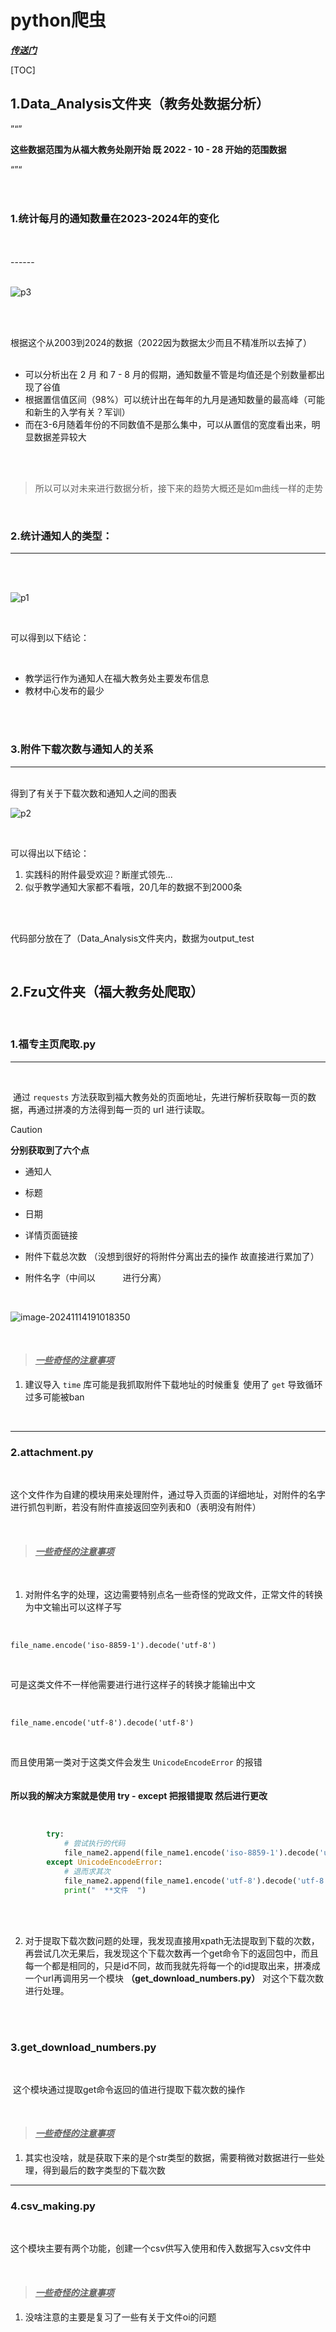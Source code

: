 # python爬虫

*<u>**传送门**</u>*

[TOC]

## 1.Data_Analysis文件夹（教务处数据分析）



”“”

**这些数据范围为从福大教务处刚开始 既 2022 - 10 - 28 开始的范围数据**

“”“
<br>
<br>
<br>

### 1.统计每月的通知数量在2023-2024年的变化

<br>
<br>
------

<br>
<br>

![p3](./picture/p3.png)


<br>
<br>

根据这个从2003到2024的数据（2022因为数据太少而且不精准所以去掉了）
<br>
<br>

- 可以分析出在 2 月 和 7 - 8 月的假期，通知数量不管是均值还是个别数量都出现了谷值  
- 根据置信值区间（98%）可以统计出在每年的九月是通知数量的最高峰（可能和新生的入学有关？军训）
- 而在3-6月随着年份的不同数值不是那么集中，可以从置信的宽度看出来，明显数据差异较大

<br><br>

> 所以可以对未来进行数据分析，接下来的趋势大概还是如m曲线一样的走势


<br>

### 2.统计通知人的类型：

------

<br>
<br>




![p1](./picture/p1.png)

<br>

可以得到以下结论：

<br>

- 教学运行作为通知人在福大教务处主要发布信息
- 教材中心发布的最少

<br>
<br>


### 3.附件下载次数与通知人的关系

------

<br>
得到了有关于下载次数和通知人之间的图表

<br>

![p2](./picture/p2.png)

<br>

可以得出以下结论：
<br>


1. 实践科的附件最受欢迎？断崖式领先...
2. 似乎教学通知大家都不看哦，20几年的数据不到2000条

<br>
<br>


代码部分放在了（Data_Analysis文件夹内，数据为output_test


<br>

## 2.Fzu文件夹（福大教务处爬取）

<br>

### 1.福专主页爬取.py

------

<br>

​	通过    `requests`    方法获取到福大教务处的页面地址，先进行解析获取每一页的数据，再通过拼凑的方法得到每一页的 url 进行读取。

> [!CAUTION]
>
> **分别获取到了六个点**

- 通知人

- 标题

- 日期

- 详情页面链接

- 附件下载总次数 （没想到很好的将附件分离出去的操作 故直接进行累加了）

- 附件名字（中间以   `     `   进行分离）

<br>

![image-20241114191018350](.\picture\image-20241114191018350.png)


<br>



> #### ***<u>一些奇怪的注意事项</u>***

1. 建议导入 `time` 库可能是我抓取附件下载地址的时候重复 使用了 `get` 导致循环过多可能被ban


<br>




------

### 2.attachment.py

<br>

​	这个文件作为自建的模块用来处理附件，通过导入页面的详细地址，对附件的名字进行抓包判断，若没有附件直接返回空列表和0（表明没有附件）

<br>

> #### *<u>**一些奇怪的注意事项**</u>*

<br>

1. 对附件名字的处理，这边需要特别点名一些奇怪的党政文件，正常文件的转换为中文输出可以这样子写

<br>   

   `file_name.encode('iso-8859-1').decode('utf-8')`

   <br>

   可是这类文件不一样他需要进行进行这样子的转换才能输出中文

   <br>

   `file_name.encode('utf-8').decode('utf-8')`

   <br>

   而且使用第一类对于这类文件会发生  `UnicodeEncodeError` 的报错
<br><br><br>
   **所以我的解决方案就是使用  try - except 把报错提取 然后进行更改**

<br>

   ```python
           try:
               # 尝试执行的代码
               file_name2.append(file_name1.encode('iso-8859-1').decode('utf-8'))
           except UnicodeEncodeError:
               # 退而求其次
               file_name2.append(file_name1.encode('utf-8').decode('utf-8'))
               print("  **文件  ")
   ```

   <br><br>

   

2.  对于提取下载次数问题的处理，我发现直接用xpath无法提取到下载的次数，再尝试几次无果后，我发现这个下载次数再一个get命令下的返回包中，而且每一个都是相同的，只是id不同，故而我就先将每一个的id提取出来，拼凑成一个url再调用另一个模块 **（get_download_numbers.py）** 对这个下载次数进行处理。




<br><br>

### 3.get_download_numbers.py

<br>

​	这个模块通过提取get命令返回的值进行提取下载次数的操作

<br>

> #### *<u>**一些奇怪的注意事项**</u>*

1. 其实也没啥，就是获取下来的是个str类型的数据，需要稍微对数据进行一些处理，得到最后的数字类型的下载次数







------

### 4.csv_making.py

<br>

​	这个模块主要有两个功能，创建一个csv供写入使用和传入数据写入csv文件中

<br>

> #### *<u>**一些奇怪的注意事项**</u>*

1. 没啥注意的主要是复习了一些有关于文件oi的问题